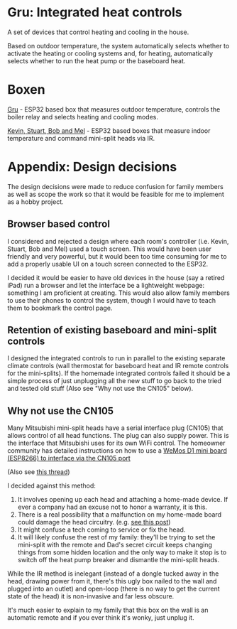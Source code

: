 # Gru: Integrated heat controls

A set of devices that control heating and cooling in the house. 

Based on outdoor temperature, the system automatically selects whether to
activate the heating or cooling systems and, for heating, automatically selects
whether to run the heat pump or the baseboard heat.


# Boxen

[Gru](gru) - ESP32 based box that measures outdoor temperature, controls the
boiler relay and selects heating and cooling modes. 

[Kevin, Stuart, Bob and Mel](minions) - ESP32 based boxes that measure indoor
temperature and command mini-split heads via IR.

# Appendix: Design decisions

The design decisions were made to reduce confusion for family members as well as
scope the work so that it would be feasible for me to implement as a hobby
project. 


## Browser based control

I considered and rejected a design where each room's controller (i.e. Kevin,
Stuart, Bob and Mel) used a touch screen. This would have been user friendly and
very powerful, but it would been too time consuming for me to add a properly
usable UI on a touch screen connected to the ESP32.

I decided it would be easier to have old devices in the house (say a retired
iPad) run a browser and let the interface be a lightweight webpage: something I
am proficient at creating. This would also allow family members to use their
phones to control the system, though I would have to teach them to bookmark the
control page.

## Retention of existing baseboard and mini-split controls 

I designed the integrated controls to run in parallel to the existing separate
climate controls (wall thermostat for baseboard heat and IR remote controls for the
mini-splits). If the homemade integrated controls failed it should be a simple
process of just unplugging all the new stuff to go back to the tried and tested
old stuff (Also see "Why not use the CN105" below).


## Why not use the CN105

Many Mitsubishi mini-split heads have a serial interface plug (CN105) that 
allows control of all head functions. The plug can also supply power. This is 
the interface that Mitsubishi uses for its own WiFi control. The homeowner 
community has detailed instructions on how to use a [WeMos D1 mini board 
(ESP8266) to interface via the CN105 port][D1minicontrol] 

[D1minicontrol]: https://github.com/SwiCago/HeatPump/issues/13#issuecomment-457897457 

(Also see [this thread][findcn105])

[findcn105]: https://www.geekzone.co.nz/forums.asp?forumid=73&topicid=303958


I decided against this method:

1. It involves opening up each head and attaching a home-made device. If ever a 
   company had an excuse not to honor a warranty, it is this.
1. There is a real possibility that a malfunction on my home-made board could 
   damage the head circuitry. (e.g. [see this post][cuttlefish])
1. It might confuse a tech coming to service or fix the head.
1. It will likely confuse the rest of my family: they'll be trying to set the 
   mini-split with the remote and Dad's secret circuit keeps changing things 
from some hidden location and the only way to make it stop is to switch off the 
heat pump breaker and dismantle the mini-split heads. 

While the IR method is inelegant (instead of a dongle tucked away in the head, 
drawing power from it, there's this ugly box nailed to the wall and plugged into 
an outlet) and open-loop (there is no way to get the current state of the head) 
it is non-invasive and far less obscure.

It's much easier to explain to my family that this box on the wall is an 
automatic remote and if you ever think it's wonky, just unplug it.

[cuttlefish]: https://cuttlefishblacknet.wordpress.com/2019/05/31/mitsubishi-heatpump-2/